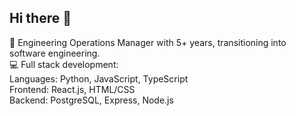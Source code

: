 ## Hi there 👋
<!--
**SujinCho7/SujinCho7** is a ✨ _special_ ✨ repository because its `README.md` (this file) appears on your GitHub profile.

Here are some ideas to get you started:

- 🔭 I’m currently working on ...
- 🌱 I’m currently learning ...
- 👯 I’m looking to collaborate on ...
- 🤔 I’m looking for help with ...
- 💬 Ask me about ...
- 📫 How to reach me: ...
- 😄 Pronouns: ...
- ⚡ Fun fact: ...
-->
👋 Engineering Operations Manager with 5+ years, transitioning into software engineering.  
💻 Full stack development: </br>
Languages: Python, JavaScript, TypeScript </br>
Frontend: React.js, HTML/CSS </br>
Backend: PostgreSQL, Express, Node.js
